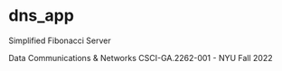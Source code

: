 # dns_app
Simplified Fibonacci Server

Data Communications & Networks  CSCI-GA.2262-001 - NYU Fall 2022

